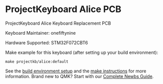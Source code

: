 # ProjectKeyboard Alice PCB

ProjectKeyboard Alice Keyboard Replacement PCB

Keyboard Maintainer: onefiftynine 

Hardware Supported: STM32F072CBT6  

Make example for this keyboard (after setting up your build environment):

    make projectkb/alice:default

See the [build environment setup](https://docs.qmk.fm/#/getting_started_build_tools) and the [make instructions](https://docs.qmk.fm/#/getting_started_make_guide) for more information. Brand new to QMK? Start with our [Complete Newbs Guide](https://docs.qmk.fm/#/newbs).
